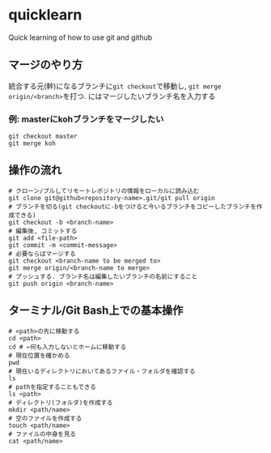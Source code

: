 # quicklearn
Quick learning of how to use git and github

## マージのやり方
統合する元(幹)になるブランチに`git checkout`で移動し, `git merge origin/<branch>`を打つ. <branch>にはマージしたいブランチ名を入力する

### 例: masterにkohブランチをマージしたい
```
git checkout master
git merge koh
```

## 操作の流れ
```
# クローン/プルしてリモートレポジトリの情報をローカルに読み込む
git clone git@github<repository-name>.git/git pull origin
# ブランチを切る(git checkoutに-bをつけると今いるブランチをコピーしたブランチを作成できる)
git checkout -b <branch-name>
# 編集後, コミットする
git add <file-path>
git commit -m <commit-message>
# 必要ならばマージする
git checkout <branch-name to be merged to>
git merge origin/<branch-name to merge>
# プッシュする. ブランチ名は編集したいブランチの名前にすること
git push origin <branch-name>
```

## ターミナル/Git Bash上での基本操作
```
# <path>の先に移動する
cd <path>
cd # ←何も入力しないとホームに移動する
# 現在位置を確かめる
pwd
# 現在いるディレクトリにおいてあるファイル・フォルダを確認する
ls
# pathを指定することもできる
ls <path>
# ディレクトリ(フォルダ)を作成する
mkdir <path/name>
# 空のファイルを作成する
touch <path/name>
# ファイルの中身を見る
cat <path/name>
```
